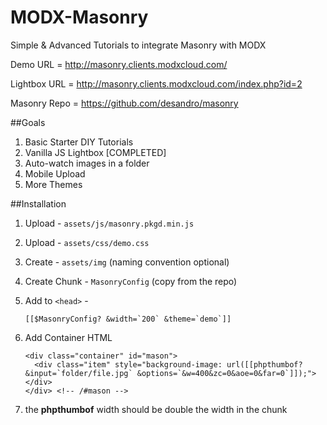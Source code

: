 MODX-Masonry
============

Simple &amp; Advanced Tutorials to integrate Masonry with MODX

Demo URL = http://masonry.clients.modxcloud.com/

Lightbox URL = http://masonry.clients.modxcloud.com/index.php?id=2

Masonry Repo = https://github.com/desandro/masonry

##Goals

 1. Basic Starter DIY Tutorials
 2. Vanilla JS Lightbox [COMPLETED]
 3. Auto-watch images in a folder
 4. Mobile Upload
 5. More Themes

##Installation

 1. Upload - `assets/js/masonry.pkgd.min.js`
 2. Upload - `assets/css/demo.css`
 3. Create - `assets/img` (naming convention optional)
 4. Create Chunk - `MasonryConfig` (copy from the repo)
 5. Add to `<head>` - 
  
    ```
    [[$MasonryConfig? &width=`200` &theme=`demo`]]
    ```
    
 6. Add Container HTML
 
    ```
    <div class="container" id="mason">
      <div class="item" style="background-image: url([[phpthumbof? &input=`folder/file.jpg` &options=`&w=400&zc=0&aoe=0&far=0`]]);"></div>
    </div> <!-- /#mason -->
    ```
    
 7. the **phpthumbof** width should be double the width in the chunk   
